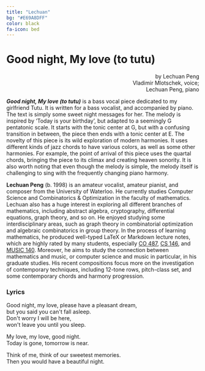 ```yaml
---
title: "Lechuan"
bg: "#E69A8DFF"
color: black
fa-icon: bed
---
```


# Good night, My love (to tutu)
<div style="text-align: right">
by Lechuan Peng<br>
Vladimir Mlotschek, voice;<br>
Lechuan Peng, piano
</div>


***Good night, My love (to tutu)*** is a bass vocal piece dedicated to my girlfriend Tutu. It is written for a bass vocalist, and accompanied by piano. The text is simply some sweet night messages for her. The melody is inspired by ‘Today is your birthday’, but adapted to a seemingly G pentatonic scale. It starts with the tonic center at G, but with a confusing transition in between, the piece then ends with a tonic center at E. The novelty of this piece is its wild exploration of modern harmonies. It uses different kinds of jazz chords to have various colors, as well as some other harmonies. For example, the point of arrival of this piece uses the quartal chords, bringing the piece to its climax and creating heaven sonority.  It is also worth noting that even though the melody is simple, the melody itself is challenging to sing with the frequently changing piano harmony.

**Lechuan Peng** (b. 1998) is an amateur vocalist, amateur pianist, and composer from the University of Waterloo. He currently studies Computer Science and Combinatorics & Optimization in the faculty of mathematics. Lechuan also has a huge interest in exploring all different branches of mathematics, including abstract algebra, cryptography, differential equations, graph theory, and so on. He enjoyed studying some interdisciplinary areas, such as graph theory in combinatorial optimization and algebraic combinatorics in group theory.  In the process of learning mathematics, he produced well-typed LaTeX or Markdown lecture notes, which are highly rated by many students, especially [CO 487](https://n.sibp.ro/co487), [CS 146](https://n.sibp.ro/cs146), and [MUSIC 140](https://n.sibp.ro/music140). Moreover, he aims to study the connection between mathematics and music, or computer science and music in particular, in his graduate studies. His recent compositions focus more on the investigation of contemporary techniques, including 12-tone rows, pitch-class set, and some contemporary chords and harmony progression.

### Lyrics
Good night, my love, please have a pleasant dream,<br>
but you said you can't fall asleep.<br>
Don't worry I will be here,  <br>
won't leave you until you sleep.

My love, my love, good night.<br>
Today is gone, tomorrow is near.

Think of me, think of our sweetest memories.<br>
Then you would have a beautiful night.
